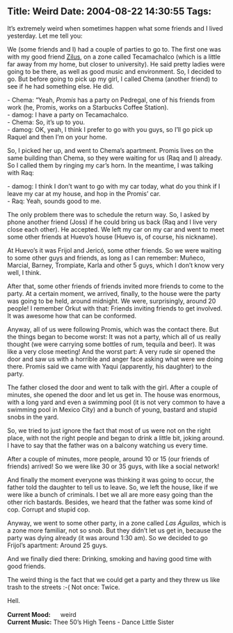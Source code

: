 Title: Weird
Date: 2004-08-22 14:30:55
Tags: 
---
<p>It&#8217;s extremely weird when sometimes happen what some friends and I lived yesterday. Let me tell you:</p>

<p>We (some friends and I) had a couple of parties to go to. The first one was with my good friend <a href="http://zilus.evolucionlinux.com/">Zilus</a>, on a zone called Tecamachalco (which is a little far away from my home, but closer to university). He said pretty ladies were going to be there, as well as good music and environment. So, I decided to go. But before going to pick up my girl, I called Chema (another friend) to see if he had something else. He did.</p>

<p>- Chema: &#8220;Yeah, <em>Promis</em> has a party on Pedregal, one of his friends from work (he, Promis, works on a Starbucks Coffee Station).<br/>
- damog: I have a party on Tecamachalco.<br/>
- Chema: So, it&#8217;s up to you.<br/>
- damog: OK, yeah, I think I prefer to go with you guys, so I&#8217;ll go pick up Raquel and then I&#8217;m on your home.</p>

<p>So, I picked her up, and went to Chema&#8217;s apartment. Promis lives on the same building than Chema, so they were waiting for us (Raq and I) already. So I called them by ringing my car&#8217;s horn. In the meantime, I was talking with Raq:</p>

<p>- damog: I think I don&#8217;t want to go with my car today, what do you think if I leave my car at my house, and hop in the Promis&#8217; car.<br/>
- Raq: Yeah, sounds good to me.</p>

<p>The only problem there was to schedule the return way. So, I asked by phone another friend (Joss) if he could bring us back (Raq and I live very close each other). He accepted. We left my car on my car and went to meet some other friends at Huevo&#8217;s house (Huevo is, of course, his nickname).</p>

<p>At Huevo&#8217;s it was Frijol and Jericó, some other friends. So we were waiting to some other guys and friends, as long as I can remember: Muñeco, Marcial, Barney, Trompiate, Karla and other 5 guys, which I don&#8217;t know very well, I think.</p>

<p>After that, some other friends of friends invited more friends to come to the party. At a certain moment, we arrived, finally, to the house were the party was going to be held, around midnight. We were, surprisingly, around 20 people! I remember Orkut with that: Friends inviting friends to get involved. It was awesome how that can be conformed.</p>

<p>Anyway, all of us were following Promis, which was the contact there. But the things began to become worst: It was not a party, which all of us really thought (we were carrying some bottles of rum, tequila and beer). It was like a very close meeting! And the worst part: A very rude sir opened the door and saw us with a horrible and anger face asking what were we doing there. Promis said we came with Yaqui (apparently, his daughter) to the party.</p>

<p>The father closed the door and went to talk with the girl. After a couple of minutes, she opened the door and let us get in. The house was enormous, with a long yard and even a swimming pool (it is not very common to have a swimming pool in Mexico City) and a bunch of young, bastard and stupid snobs in the yard.</p>

<p>So, we tried to just ignore the fact that most of us were not on the right place, with not the right people and began to drink a little bit, joking around. I have to say that the father was on a balcony watching us every time.</p>

<p>After a couple of minutes, more people, around 10 or 15 (our friends of friends) arrived! So we were like 30 or 35 guys, with like a social network!</p>

<p>And finally the moment everyone was thinking it was going to occur, the father told the daughter to tell us to leave. So, we left the house, like if we were like a bunch of criminals. I bet we all are more easy going than the other rich bastards. Besides, we heard that the father was some kind of cop. Corrupt and stupid cop.</p>

<p>Anyway, we went to some other party, in a zone called <em>Las Águilas</em>, which is a zone more familiar, not so snob. But they didn&#8217;t let us get in, because the party was dying already (it was around 1:30 am). So we decided to go Frijol&#8217;s apartment: Around 25 guys.</p>

<p>And we finally died there: Drinking, smoking and having good time with good friends.</p>

<p>The weird thing is the fact that we could get a party and they threw us like trash to the streets :-( Not once: Twice.</p>

<p>Hell.</p>

<p><strong>Current Mood:</strong> <img width="15" height="15" src="http://stat.livejournal.com/img/mood/growf/smileys/weird.gif"/> weird<br/><strong>Current Music:</strong> Thee 50&#8217;s High Teens - Dance Little Sister</p>
